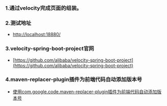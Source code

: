### 1.通过velocity完成页面的组装。

### 2.测试地址
- [http://localhost:18880/](http://localhost:18880/)

### 3.velocity-spring-boot-project官网
- [https://github.com/alibaba/velocity-spring-boot-project](https://github.com/alibaba/velocity-spring-boot-project)

### 4.maven-replacer-plugin插件为前端代码自动添加版本号
- [使用com.google.code.maven-replacer-plugin插件为前端代码自动添加版本号](https://blog.csdn.net/yy660921/article/details/80932894)
